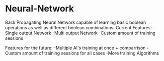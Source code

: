 # Neural-Network
Back Propagating Neural Network capable of learning basic boolean operations as well as different boolean combinations.
Current Features:
-Single output Network
-Multi output Network
-Custom amount of training sessions

Features for the future:
-Multiple AI's training at once + comparrison
-Custom amount of training sessions for all cases
-More training Algorithms
